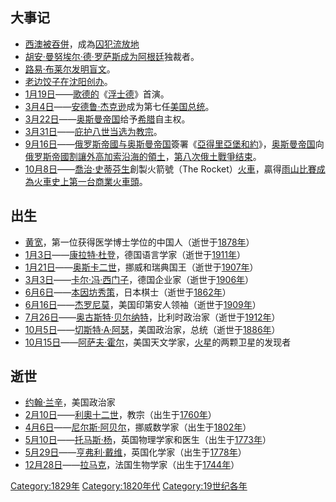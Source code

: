## 大事记

  - [西澳被吞併](https://zh.wikipedia.org/wiki/西澳大利亞 "wikilink")，成為[囚犯流放地](https://zh.wikipedia.org/wiki/囚犯 "wikilink")
  - [胡安·曼努埃尔·德·罗萨斯成为](https://zh.wikipedia.org/wiki/胡安·曼努埃尔·德·罗萨斯 "wikilink")[阿根廷](../Page/阿根廷.md "wikilink")独裁者。
  - [路易·布莱尔发明](https://zh.wikipedia.org/wiki/路易·布莱尔 "wikilink")[盲文](../Page/盲文.md "wikilink")。
  - [老边饺子在](https://zh.wikipedia.org/wiki/老边饺子 "wikilink")[沈阳创办](https://zh.wikipedia.org/wiki/沈阳市 "wikilink")。
  - [1月19日](../Page/1月19日.md "wikilink")——[歌德的](https://zh.wikipedia.org/wiki/歌德 "wikilink")《[浮士德](../Page/浮士德.md "wikilink")》首演。
  - [3月4日](../Page/3月4日.md "wikilink")——[安德鲁·杰克逊](../Page/安德鲁·杰克逊.md "wikilink")成为第七任[美国总统](../Page/美国总统.md "wikilink")。
  - [3月22日](../Page/3月22日.md "wikilink")——[奥斯曼帝国](../Page/奥斯曼帝国.md "wikilink")给予[希腊](../Page/希腊.md "wikilink")自主权。
  - [3月31日](../Page/3月31日.md "wikilink")——[庇护八世当选为](https://zh.wikipedia.org/wiki/庇护八世 "wikilink")[教宗](../Page/教宗.md "wikilink")。
  - [9月16日](../Page/9月16日.md "wikilink")——[俄罗斯帝國与](https://zh.wikipedia.org/wiki/俄罗斯帝國 "wikilink")[奥斯曼帝国](../Page/奥斯曼帝国.md "wikilink")簽署《[亞得里亞堡和約](https://zh.wikipedia.org/wiki/亞得里亞堡和約 "wikilink")》，[奥斯曼帝国](../Page/奥斯曼帝国.md "wikilink")向[俄罗斯帝國割讓](https://zh.wikipedia.org/wiki/俄罗斯帝國 "wikilink")[外高加索沿海的領土](https://zh.wikipedia.org/wiki/外高加索 "wikilink")，[第八次俄土戰爭结束](https://zh.wikipedia.org/wiki/第八次俄土戰爭 "wikilink")。
  - [10月8日](../Page/10月8日.md "wikilink")——[喬治·史蒂芬生](../Page/喬治·史蒂芬生.md "wikilink")創製火箭號（The Rocket）[火車](../Page/蒸汽機車.md "wikilink")，贏得[雨山比賽成為火車史上第一台商業](../Page/雨山_\(英國\).md "wikilink")[火車頭](https://zh.wikipedia.org/wiki/火車頭 "wikilink")。

## 出生

  - [黄宽](https://zh.wikipedia.org/wiki/黄宽 "wikilink")，第一位获得医学博士学位的中国人（逝世于[1878年](../Page/1878年.md "wikilink")）
  - [1月3日](../Page/1月3日.md "wikilink")——[康拉特·杜登](https://zh.wikipedia.org/wiki/康拉特·杜登 "wikilink")，德国语言学家（逝世于[1911年](../Page/1911年.md "wikilink")）
  - [1月21日](https://zh.wikipedia.org/wiki/1月21日 "wikilink")——[奥斯卡二世](https://zh.wikipedia.org/wiki/奥斯卡二世 "wikilink")，挪威和瑞典国王（逝世于[1907年](../Page/1907年.md "wikilink")）
  - [3月3日](../Page/3月3日.md "wikilink")——[卡尔·冯·西门子](https://zh.wikipedia.org/wiki/卡尔·冯·西门子 "wikilink")，德国企业家（逝世于[1906年](../Page/1906年.md "wikilink")）
  - [6月6日](../Page/6月6日.md "wikilink")——[本因坊秀策](../Page/本因坊秀策.md "wikilink")，日本棋士（逝世于[1862年](../Page/1862年.md "wikilink")）
  - [6月16日](../Page/6月16日.md "wikilink")——[杰罗尼莫](https://zh.wikipedia.org/wiki/杰罗尼莫 "wikilink")，美国印第安人领袖（逝世于[1909年](../Page/1909年.md "wikilink")）
  - [7月26日](https://zh.wikipedia.org/wiki/7月26日 "wikilink")——[奥古斯特·贝尔纳特](https://zh.wikipedia.org/wiki/奥古斯特·贝尔纳特 "wikilink")，比利时政治家（逝世于[1912年](../Page/1912年.md "wikilink")）
  - [10月5日](../Page/10月5日.md "wikilink")——[切斯特·A·阿瑟](../Page/切斯特·艾伦·阿瑟.md "wikilink")，美国政治家，总统（逝世于[1886年](../Page/1886年.md "wikilink")）
  - [10月15日](../Page/10月15日.md "wikilink")——[阿萨夫·霍尔](../Page/阿萨夫·霍尔.md "wikilink")，美国天文学家，[火星](../Page/火星.md "wikilink")的两颗卫星的发现者

## 逝世

  - [约翰·兰辛](https://zh.wikipedia.org/wiki/约翰·兰辛 "wikilink")，美国政治家
  - [2月10日](../Page/2月10日.md "wikilink")——[利奧十二世](../Page/良十二世.md "wikilink")，教宗（出生于[1760年](https://zh.wikipedia.org/wiki/1760年 "wikilink")）
  - [4月6日](../Page/4月6日.md "wikilink")——[尼尔斯·阿贝尔](../Page/尼尔斯·阿贝尔.md "wikilink")，挪威数学家（出生于[1802年](https://zh.wikipedia.org/wiki/1802年 "wikilink")）
  - [5月10日](../Page/5月10日.md "wikilink")——[托马斯·杨](../Page/托马斯·杨.md "wikilink")，英国物理学家和医生（出生于[1773年](../Page/1773年.md "wikilink")）
  - [5月29日](../Page/5月29日.md "wikilink")——[亨弗利·戴维](https://zh.wikipedia.org/wiki/亨弗利·戴维 "wikilink")，英国化学家（出生于[1778年](https://zh.wikipedia.org/wiki/1778年 "wikilink")）
  - [12月28日](../Page/12月28日.md "wikilink")——[拉马克](https://zh.wikipedia.org/wiki/让-巴普蒂斯特·拉马克 "wikilink")，法国生物学家（出生于[1744年](https://zh.wikipedia.org/wiki/1744年 "wikilink")）

[Category:1829年](https://zh.wikipedia.org/wiki/Category:1829年 "wikilink") [Category:1820年代](https://zh.wikipedia.org/wiki/Category:1820年代 "wikilink") [Category:19世纪各年](https://zh.wikipedia.org/wiki/Category:19世纪各年 "wikilink")